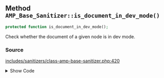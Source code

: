 ## Method `AMP_Base_Sanitizer::is_document_in_dev_mode()`

```php
protected function is_document_in_dev_mode();
```

Check whether the document of a given node is in dev mode.

### Source

[includes/sanitizers/class-amp-base-sanitizer.php:420](https://github.com/ampproject/amp-wp/blob/develop/includes/sanitizers/class-amp-base-sanitizer.php#L420-L423)

<details>
<summary>Show Code</summary>
```php
protected function is_document_in_dev_mode() {
	_deprecated_function( 'AMP_Base_Sanitizer::is_document_in_dev_mode', '1.5', 'AmpProject\DevMode::isActiveForDocument' );
	return DevMode::isActiveForDocument( $this->dom );
}
```
</details>
